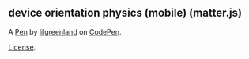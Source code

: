 device orientation physics (mobile) (matter.js)
-----------------------------------------------


A [Pen](http://codepen.io/lilgreenland/pen/MewZmM) by [lilgreenland](http://codepen.io/lilgreenland) on [CodePen](http://codepen.io/).

[License](http://codepen.io/lilgreenland/pen/MewZmM/license).